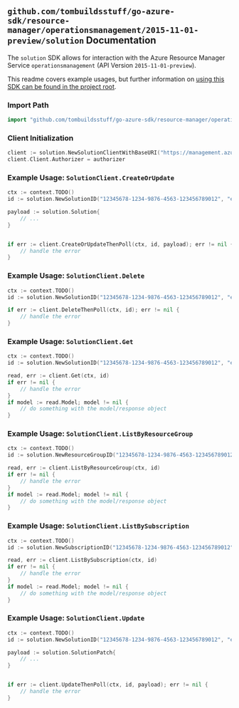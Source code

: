 
## `github.com/tombuildsstuff/go-azure-sdk/resource-manager/operationsmanagement/2015-11-01-preview/solution` Documentation

The `solution` SDK allows for interaction with the Azure Resource Manager Service `operationsmanagement` (API Version `2015-11-01-preview`).

This readme covers example usages, but further information on [using this SDK can be found in the project root](https://github.com/tombuildsstuff/go-azure-sdk/tree/main/docs).

### Import Path

```go
import "github.com/tombuildsstuff/go-azure-sdk/resource-manager/operationsmanagement/2015-11-01-preview/solution"
```


### Client Initialization

```go
client := solution.NewSolutionClientWithBaseURI("https://management.azure.com")
client.Client.Authorizer = authorizer
```


### Example Usage: `SolutionClient.CreateOrUpdate`

```go
ctx := context.TODO()
id := solution.NewSolutionID("12345678-1234-9876-4563-123456789012", "example-resource-group", "solutionValue")

payload := solution.Solution{
	// ...
}


if err := client.CreateOrUpdateThenPoll(ctx, id, payload); err != nil {
	// handle the error
}
```


### Example Usage: `SolutionClient.Delete`

```go
ctx := context.TODO()
id := solution.NewSolutionID("12345678-1234-9876-4563-123456789012", "example-resource-group", "solutionValue")

if err := client.DeleteThenPoll(ctx, id); err != nil {
	// handle the error
}
```


### Example Usage: `SolutionClient.Get`

```go
ctx := context.TODO()
id := solution.NewSolutionID("12345678-1234-9876-4563-123456789012", "example-resource-group", "solutionValue")

read, err := client.Get(ctx, id)
if err != nil {
	// handle the error
}
if model := read.Model; model != nil {
	// do something with the model/response object
}
```


### Example Usage: `SolutionClient.ListByResourceGroup`

```go
ctx := context.TODO()
id := solution.NewResourceGroupID("12345678-1234-9876-4563-123456789012", "example-resource-group")

read, err := client.ListByResourceGroup(ctx, id)
if err != nil {
	// handle the error
}
if model := read.Model; model != nil {
	// do something with the model/response object
}
```


### Example Usage: `SolutionClient.ListBySubscription`

```go
ctx := context.TODO()
id := solution.NewSubscriptionID("12345678-1234-9876-4563-123456789012")

read, err := client.ListBySubscription(ctx, id)
if err != nil {
	// handle the error
}
if model := read.Model; model != nil {
	// do something with the model/response object
}
```


### Example Usage: `SolutionClient.Update`

```go
ctx := context.TODO()
id := solution.NewSolutionID("12345678-1234-9876-4563-123456789012", "example-resource-group", "solutionValue")

payload := solution.SolutionPatch{
	// ...
}


if err := client.UpdateThenPoll(ctx, id, payload); err != nil {
	// handle the error
}
```
